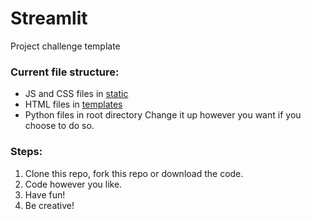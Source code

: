 # Streamlit
Project challenge template

### Current file structure:
* JS and CSS files in [static](https://github.com/CDplayerxOne/streamlit/tree/main/static)
* HTML files in [templates](https://github.com/CDplayerxOne/streamlit/tree/main/templates)
* Python files in root directory
Change it up however you want if you choose to do so.

### Steps:
1. Clone this repo, fork this repo or download the code.
2. Code however you like.
3. Have fun!
4. Be creative!
